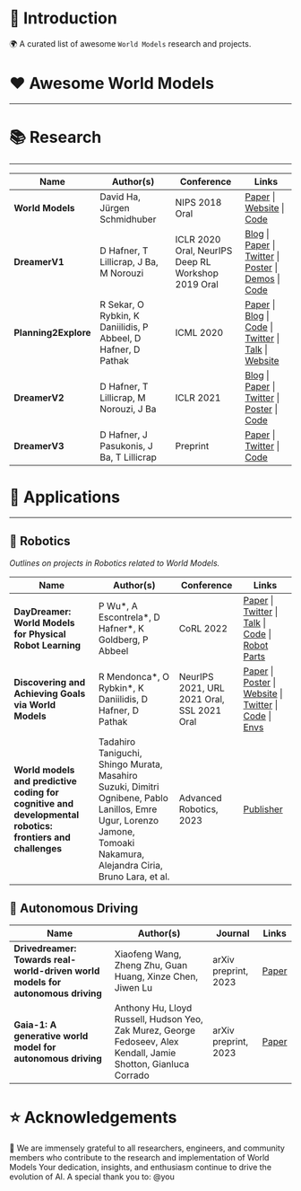 # 🚀 Introduction

🌍 A curated list of awesome ```World Models``` research  and projects.

# ❤️ Awesome World Models

---

# 📚 Research

---

| Name | Author(s) | Conference | Links |
|---------|-----------|------------|-------|
| **World Models** | David Ha, Jürgen Schmidhuber | NIPS 2018 Oral | [Paper](https://arxiv.org/abs/1803.10122) \| [Website](https://worldmodels.github.io/) \| [Code](https://github.com/AppliedDataSciencePartners/WorldModels) |
| **DreamerV1** | D Hafner, T Lillicrap, J Ba, M Norouzi | ICLR 2020 Oral, NeurIPS Deep RL Workshop 2019 Oral | [Blog](https://ai.googleblog.com/2020/03/introducing-dreamer-scalable.html) \| [Paper](https://arxiv.org/pdf/1912.01603.pdf) \| [Twitter](https://twitter.com/danijarh/status/1202248662644076546) \| [Poster](/asset/dreamer/poster.pdf) \| [Demos](https://dreamrl.github.io/) \| [Code](https://github.com/danijar/dreamer) |
| **Planning2Explore** | R Sekar, O Rybkin, K Daniilidis, P Abbeel, D Hafner, D Pathak | ICML 2020 | [Paper](https://arxiv.org/pdf/2005.05960.pdf) \| [Blog](https://bair.berkeley.edu/blog/2020/10/06/plan2explore/) \| [Code](https://github.com/ramanans1/plan2explore) \| [Twitter](https://twitter.com/danijarh/status/1260669310940446721) \| [Talk](https://www.youtube.com/watch?v=GyEzjW1m7kU) \| [Website](https://ramanans1.github.io/plan2explore) |
| **DreamerV2** | D Hafner, T Lillicrap, M Norouzi, J Ba | ICLR 2021 | [Blog](https://ai.googleblog.com/2021/02/mastering-atari-with-discrete-world.html) \| [Paper](https://arxiv.org/pdf/2010.02193.pdf) \| [Twitter](https://twitter.com/danijarh/status/1313858726005280768) \| [Poster](/asset/dreamerv2/poster.pdf) \| [Code](https://github.com/danijar/dreamerv2) |
| **DreamerV3** | D Hafner, J Pasukonis, J Ba, T Lillicrap | Preprint | [Paper](https://arxiv.org/pdf/2301.04104v1.pdf) \| [Twitter](https://twitter.com/danijarh/status/1613161946223677441) \| [Code](https://github.com/danijar/dreamerv3) |

# 🔧 Applications

---

## 🤖 Robotics

*Outlines on projects in Robotics related to World Models.*

| Name | Author(s) | Conference | Links |
|---------|-----------|------------|-------|
| **DayDreamer: World Models for Physical Robot Learning** | P Wu*, A Escontrela*, D Hafner*, K Goldberg, P Abbeel | CoRL 2022 | [Paper](https://arxiv.org/pdf/2206.14176.pdf) \| [Twitter](https://twitter.com/danijarh/status/1542170248706609152) \| [Talk](https://www.youtube.com/watch?v=A6Rg0qRwTYs) \| [Code](https://github.com/danijar/daydreamer) \| [Robot Parts](https://github.com/wuphilipp/robot_parts) |
| **Discovering and Achieving Goals via World Models** | R Mendonca*, O Rybkin*, K Daniilidis, D Hafner, D Pathak | NeurIPS 2021, URL 2021 Oral, SSL 2021 Oral | [Paper](https://arxiv.org/pdf/2110.09514.pdf) \| [Poster](/asset/lexa/poster.pdf) \| [Website](https://lexa-agent.github.io) \| [Twitter](https://twitter.com/pathak2206/status/1450953076936957954) \| [Code](https://github.com/orybkin/lexa) \| [Envs](https://github.com/orybkin/lexa-benchmark) |
| **World models and predictive coding for cognitive and developmental robotics: frontiers and challenges** | Tadahiro Taniguchi, Shingo Murata, Masahiro Suzuki, Dimitri Ognibene, Pablo Lanillos, Emre Ugur, Lorenzo Jamone, Tomoaki Nakamura, Alejandra Ciria, Bruno Lara, et al. | Advanced Robotics, 2023 | [Publisher](https://www.tandfonline.com) |


## 🚗 Autonomous Driving

| Name | Author(s) | Journal | Links |
|---------|-----------|---------|-------|
| **Drivedreamer: Towards real-world-driven world models for autonomous driving** | Xiaofeng Wang, Zheng Zhu, Guan Huang, Xinze Chen, Jiwen Lu | arXiv preprint, 2023 | [Paper](https://arxiv.org/abs/2309.09777) |
| **Gaia-1: A generative world model for autonomous driving** | Anthony Hu, Lloyd Russell, Hudson Yeo, Zak Murez, George Fedoseev, Alex Kendall, Jamie Shotton, Gianluca Corrado | arXiv preprint, 2023 | [Paper](https://arxiv.org/abs/2309.17080) |



# ⭐ Acknowledgements

🙏 We are immensely grateful to all researchers, engineers, and community members who contribute to the research and implementation of World Models Your dedication, insights, and enthusiasm continue to drive the evolution of AI. A special thank you to: @you
